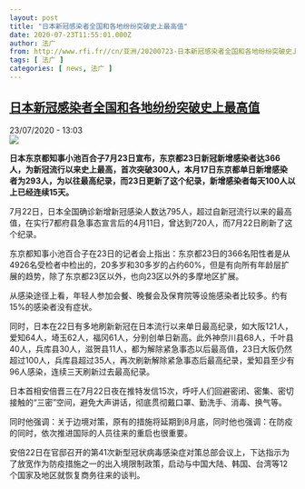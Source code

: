 ```yaml
---
layout: post
title: "日本新冠感染者全国和各地纷纷突破史上最高值"
date: 2020-07-23T11:55:01.000Z
author: 法广
from: http://www.rfi.fr//cn/亚洲/20200723-日本新冠感染者全国和各地纷纷突破史上最高值
tags: [ 法广 ]
categories: [ news, 法广 ]
---
```

<!--1595505301000-->
[日本新冠感染者全国和各地纷纷突破史上最高值](http://www.rfi.fr//cn/%E4%BA%9A%E6%B4%B2/20200723-%E6%97%A5%E6%9C%AC%E6%96%B0%E5%86%A0%E6%84%9F%E6%9F%93%E8%80%85%E5%85%A8%E5%9B%BD%E5%92%8C%E5%90%84%E5%9C%B0%E7%BA%B7%E7%BA%B7%E7%AA%81%E7%A0%B4%E5%8F%B2%E4%B8%8A%E6%9C%80%E9%AB%98%E5%80%BC)
------

<div>
<div>23/07/2020 - 13:03</div><img src="https://s.rfi.fr/media/display/84c0b434-cc5a-11ea-9497-005056bf87d6/w:310/p:16x9/2020-07-20T084435Z_1302824905_RC2WWH9OVOD7_RTRMADP_3_HEALTH-CORONAVIRUS-JAPAN.JPG"><p><strong>日本东京都知事小池百合子7月23日宣布，东京都23日新冠新增感染者达366人，为新冠流行以来史上最高，首次突破300人，本月17日东京都单日新增感染者为293人，为以往最高纪录，而23日更新了这个纪录，新增感染者每天100人以上已经连续15天。</strong></p><div class="t-content__body u-clearfix"><div class="m-interstitial"></div><p>7月22日，日本全国确诊新增新冠感染人数达795人，超过自新冠流行以来的最高值，在实行7都府县急事态宣言后的4月11日，曾达到720人，而7月22日刷新了这个纪录。</p><p>东京都知事小池百合子在23日的记者会上指出：东京都23日的366名阳性者是从4926名受检者中检出的，20多岁和30多岁的占约60%，但是有向所有年龄层扩展的趋势，除了东京都23区以外，也向23区以外的多摩地区扩展。</p><p>从感染途径上看，年轻人参加会餐、晚餐会及保育院等设施感染者比较多。约有15%的感染者没有症状。</p><p>同时，日本在22日有多地刷新新冠在日本流行以来单日最高纪录，如大阪121人，爱知64人，埼玉62人，福冈61人，分别创单日新高。此外神奈川县68人，千叶县40人，兵库县30人，滋贺县11人，都为解除紧急事态以后最高值，23日大阪仍然超过100人，兵库县超过35人，再次刷新解除紧急事态后最高纪录，爱知县至少有96人感染，连续三天刷新过去最高纪录。</p><p>日本首相安倍晋三在7月22日夜在推特发信15次，呼吁人们回避密闭、密集、密切接触的“三密”空间，避免大声讲话，彻底贯彻戴口罩、勤洗手、消毒、换气等。</p><p>同时他强调：关于边境对策，原有的措施将延期到8月底，同时他也强调：在防疫的同时，依次推进国际的人员往来的重启也很重要。</p><p>安倍22日在官邸召开的第41次新型冠状病毒感染症对策总部会议上，下达指示为了放宽作为防疫措施之一的出入境限制政策，启动与中国大陆、韩国、台湾等12个国家及地区就恢复商务往来的谈判。</p><div class="o-self-promo o-self-promo--nl o-self-promo--hidden" data-selfpromo-newsletter></div><div class="o-self-promo o-self-promo--app o-self-promo--hidden" data-selfpromo-app></div></div>
</div>
